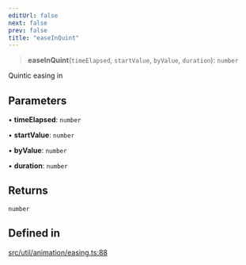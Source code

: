 ```yaml
---
editUrl: false
next: false
prev: false
title: "easeInQuint"
---
```


> **easeInQuint**(`timeElapsed`, `startValue`, `byValue`, `duration`): `number`

Quintic easing in

## Parameters

• **timeElapsed**: `number`

• **startValue**: `number`

• **byValue**: `number`

• **duration**: `number`

## Returns

`number`

## Defined in

[src/util/animation/easing.ts:88](https://github.com/fabricjs/fabric.js/blob/c093e29e73123dafcfa091ff4d5e04e690bb796e/src/util/animation/easing.ts#L88)
